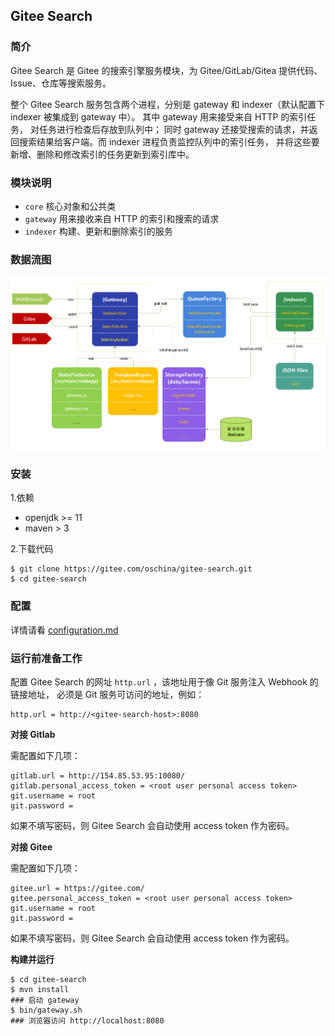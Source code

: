 ## Gitee Search

### 简介

Gitee Search 是 Gitee 的搜索引擎服务模块，为 Gitee/GitLab/Gitea 提供代码、Issue、仓库等搜索服务。

整个 Gitee Search 服务包含两个进程，分别是 gateway 和 indexer（默认配置下 indexer 被集成到 gateway 中）。
其中 gateway 用来接受来自 HTTP 的索引任务， 对任务进行检查后存放到队列中；
同时 gateway 还接受搜索的请求，并返回搜索结果给客户端。而 indexer 进程负责监控队列中的索引任务，
并将这些要新增、删除和修改索引的任务更新到索引库中。

### 模块说明

* `core`    核心对象和公共类
* `gateway` 用来接收来自 HTTP 的索引和搜索的请求
* `indexer` 构建、更新和删除索引的服务

### 数据流图

![Gitee Search Flow](docs/gsearch-flow.png)

### 安装

1.依赖

* openjdk >= 11
* maven > 3

2.下载代码

```
$ git clone https://gitee.com/oschina/gitee-search.git
$ cd gitee-search
```

### 配置

详情请看 [configuration.md](configuration.md)

### 运行前准备工作

配置 Gitee Search 的网址 `http.url` ，该地址用于像 Git 服务注入 Webhook 的链接地址，
必须是 Git 服务可访问的地址，例如：

```
http.url = http://<gitee-search-host>:8080
```

**对接 Gitlab**

需配置如下几项：

```
gitlab.url = http://154.85.53.95:10080/  
gitlab.personal_access_token = <root user personal access token>  
git.username = root  
git.password =  
```

如果不填写密码，则 Gitee Search 会自动使用 access token 作为密码。

**对接 Gitee**

需配置如下几项：

```
gitee.url = https://gitee.com/  
gitee.personal_access_token = <root user personal access token>  
git.username = root  
git.password =  
```

如果不填写密码，则 Gitee Search 会自动使用 access token 作为密码。


**构建并运行**

```
$ cd gitee-search
$ mvn install
### 启动 gateway
$ bin/gateway.sh
### 浏览器访问 http://localhost:8080
```